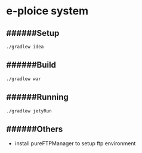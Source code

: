 e-ploice system
=====================

######Setup
-------
    ./gradlew idea

######Build
--------
    ./gradlew war

######Running
-------
    ./gradlew jetyRun 



######Others
--------
* install pureFTPManager to setup ftp environment
